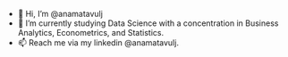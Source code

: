 - 👋 Hi, I’m @anamatavulj
- 🌱 I’m currently studying Data Science with a concentration in Business Analytics, Econometrics, and Statistics. 
- 📫 Reach me via my linkedin @anamatavulj. 

<!---
anamatavulj/anamatavulj is a ✨ special ✨ repository because its `README.md` (this file) appears on your GitHub profile.
You can click the Preview link to take a look at your changes.
--->
